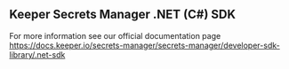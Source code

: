 ## Keeper Secrets Manager .NET (C#) SDK

For more information see our official documentation page https://docs.keeper.io/secrets-manager/secrets-manager/developer-sdk-library/.net-sdk
